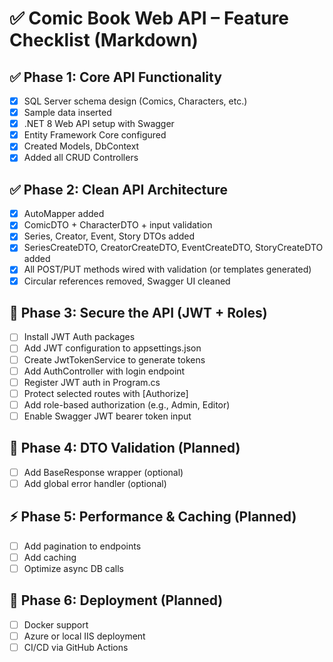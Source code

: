 # ✅ Comic Book Web API – Feature Checklist (Markdown)

## ✅ Phase 1: Core API Functionality
- [x] SQL Server schema design (Comics, Characters, etc.)
- [x] Sample data inserted
- [x] .NET 8 Web API setup with Swagger
- [x] Entity Framework Core configured
- [x] Created Models, DbContext
- [x] Added all CRUD Controllers

## ✅ Phase 2: Clean API Architecture
- [x] AutoMapper added
- [x] ComicDTO + CharacterDTO + input validation
- [x] Series, Creator, Event, Story DTOs added
- [x] SeriesCreateDTO, CreatorCreateDTO, EventCreateDTO, StoryCreateDTO added
- [x] All POST/PUT methods wired with validation (or templates generated)
- [x] Circular references removed, Swagger UI cleaned

## 🧼 Phase 3: Secure the API (JWT + Roles)
- [ ] Install JWT Auth packages
- [ ] Add JWT configuration to appsettings.json
- [ ] Create JwtTokenService to generate tokens
- [ ] Add AuthController with login endpoint
- [ ] Register JWT auth in Program.cs
- [ ] Protect selected routes with [Authorize]
- [ ] Add role-based authorization (e.g., Admin, Editor)
- [ ] Enable Swagger JWT bearer token input

## 🧼 Phase 4: DTO Validation (Planned)
- [ ] Add BaseResponse<T> wrapper (optional)
- [ ] Add global error handler (optional)

## ⚡ Phase 5: Performance & Caching (Planned)
- [ ] Add pagination to endpoints
- [ ] Add caching
- [ ] Optimize async DB calls

## 🚀 Phase 6: Deployment (Planned)
- [ ] Docker support
- [ ] Azure or local IIS deployment
- [ ] CI/CD via GitHub Actions